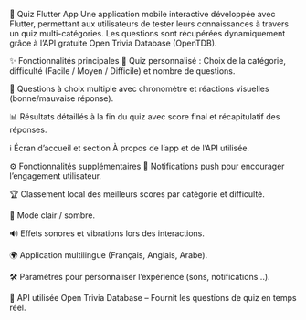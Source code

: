 📱 Quiz Flutter App
Une application mobile interactive développée avec Flutter, permettant aux utilisateurs de tester leurs connaissances à travers un quiz multi-catégories. Les questions sont récupérées dynamiquement grâce à l’API gratuite Open Trivia Database (OpenTDB).

✨ Fonctionnalités principales
🎯 Quiz personnalisé : Choix de la catégorie, difficulté (Facile / Moyen / Difficile) et nombre de questions.

🧠 Questions à choix multiple avec chronomètre et réactions visuelles (bonne/mauvaise réponse).

📊 Résultats détaillés à la fin du quiz avec score final et récapitulatif des réponses.

ℹ️ Écran d’accueil et section À propos de l’app et de l’API utilisée.

⚙️ Fonctionnalités supplémentaires
🔔 Notifications push pour encourager l’engagement utilisateur.

🏆 Classement local des meilleurs scores par catégorie et difficulté.

🌙 Mode clair / sombre.

🔊 Effets sonores et vibrations lors des interactions.

🌍 Application multilingue (Français, Anglais, Arabe).

🛠️ Paramètres pour personnaliser l’expérience (sons, notifications...).

🔗 API utilisée
Open Trivia Database – Fournit les questions de quiz en temps réel.
